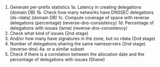 

1. Generate per-prefix statistics 
1a. Latency in creating delegations (domain DB)
1b. Check how many networks have DNSSEC delegations (ds-rdata) (domain DB) 
1c. Compute coverage of space with reverse delegations (percentage) (reverse-dns-consistency)
1d. Percentage of delegations with issues (lame) (reverse-dns-consistency)
2. Check what kind of issues (2nd stage)
3. And/or how many have signatures in the zone, but no rdata (2nd stage)
4. Number of delegations sharing the same nameservers (2nd stage) (reverse-dns)
4a. or a similar subset
5. Check if there is a correlation between the allocation date and the percentage of delegations with issues (Shane)
